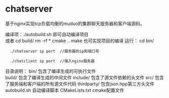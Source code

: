 # chatserver
基于nginx实现tcp负载均衡的muduo的集群聊天服务器和客户端源码。

编译项：./autobuild.sh 即可自动编译项目  
      或者
         cd build/
         rm -rf *
         cmake ..
         make       也可实现项目的编译
运行：
      cd bin/
      
      ./chatserver ip port  //服务器的ip和端口号
      
      ./chatclient ip port  //接入nginx服务器
      
目录说明：
      bin/ 包含了编译生成的可执行文件    
      build/ 包含了编译生成的中间文件
      include/ 包含了源文件依赖的头文件
      src/ 包含了服务端和客户端的所有源文件代码
      thirdparty/  包含json.hpp第三方头文件
      autobuild.sh 自动编译脚本
      CMakeLists.txt  cmake配置文件
      
      
